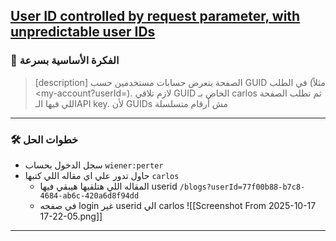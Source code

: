 ## [ User ID controlled by request parameter, with unpredictable user IDs](https://portswigger.net/web-security/access-control/lab-user-id-controlled-by-request-parameter-with-unpredictable-user-ids)

###  🎯 الفكرة الأساسية بسرعة
> [description]
> الصفحة بتعرض حسابات مستخدمين حسب GUID في الطلب (مثلاً <my-account?userId=<GUID >). لازم تلاقي GUID الخاص بـ carlos ثم تطلب الصفحة اللي فيها الـAPI key. لأن GUIDs مش أرقام متسلسلة


---

### 🛠️ خطوات الحل
- سجل الدخول بحساب `wiener:perter`
-  حاول تدور علي اي مقاله اللي كتبها `carlos`
	- المقاله اللي هتلقيها هيبقي فيها userid `/blogs?userId=77f00b88-b7c8-4684-ab6c-420a6d8f94dd` 
	- في صفحه login غير  userid الي carlos 
![[Screenshot From 2025-10-17 17-22-05.png]]


---

